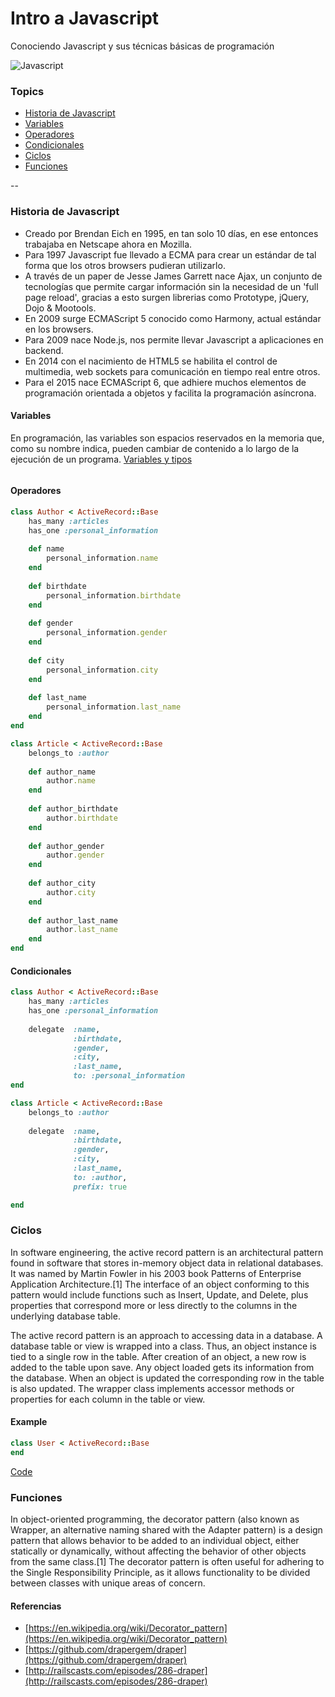 # Intro a Javascript

Conociendo Javascript y sus técnicas básicas de programación

![Javascript](http://gregfranko.com/images/JavaScript-logo-small.png)

### Topics

* [Historia de Javascript](#law-of-demeter)
* [Variables](#activerecord)
* [Operadores](#presenters)
* [Condicionales](#single-responsibility-principle)
* [Ciclos](#null-object-pattern)
* [Funciones](#factory)

--

### Historia de Javascript

* Creado por Brendan Eich en 1995, en tan solo 10 días, en ese entonces trabajaba en Netscape ahora en Mozilla.
* Para 1997 Javascript fue llevado a ECMA para crear un estándar de tal forma que los otros browsers pudieran utilizarlo.
* A través de un paper de Jesse James Garrett nace Ajax, un conjunto de tecnologías que permite cargar información sin la necesidad de un 'full page reload', gracias a esto surgen librerias como Prototype, jQuery, Dojo & Mootools.
* En 2009 surge ECMAScript 5 conocido como Harmony, actual estándar en los browsers.
* Para 2009 nace Node.js, nos permite llevar Javascript a aplicaciones en backend.
* En 2014 con el nacimiento de HTML5 se habilita el control de multimedia, web sockets para comunicación en tiempo real entre otros.
* Para el 2015 nace ECMAScript 6, que adhiere muchos elementos de programación orientada a objetos y facilita la programación asíncrona.

#### Variables

En programación, las variables son espacios reservados en la memoria que, como su nombre indica, pueden cambiar de contenido a lo largo de la ejecución de un programa.
[Variables y tipos](https://www.google.com.mx/?ion=1&espv=2#q=definici%C3%B3n+de+una+variable+programacion)

```javascript
```

#### Operadores

```ruby
class Author < ActiveRecord::Base
	has_many :articles
	has_one :personal_information
	
	def name
		personal_information.name
	end
	
	def birthdate
		personal_information.birthdate
	end
	
	def gender
		personal_information.gender
	end
	
	def city
		personal_information.city
	end
	
	def last_name
		personal_information.last_name
	end
end

class Article < ActiveRecord::Base
	belongs_to :author
	
	def author_name
		author.name
	end
	
	def author_birthdate
		author.birthdate
	end
	
	def author_gender
		author.gender
	end
	
	def author_city
		author.city
	end
	
	def author_last_name
		author.last_name
	end
end
```

#### Condicionales

```ruby
class Author < ActiveRecord::Base
	has_many :articles
	has_one :personal_information
	
	delegate  :name,
	          :birthdate,
	          :gender,
	          :city,
	          :last_name,
	          to: :personal_information
end

class Article < ActiveRecord::Base
	belongs_to :author
	
	delegate  :name,
	          :birthdate,
	          :gender,
	          :city,
	          :last_name,
	          to: :author,
	          prefix: true

end
```

### Ciclos

In software engineering, the active record pattern is an architectural pattern found in software that stores in-memory object data in relational databases. It was named by Martin Fowler in his 2003 book Patterns of Enterprise Application Architecture.[1] The interface of an object conforming to this pattern would include functions such as Insert, Update, and Delete, plus properties that correspond more or less directly to the columns in the underlying database table.

The active record pattern is an approach to accessing data in a database. A database table or view is wrapped into a class. Thus, an object instance is tied to a single row in the table. After creation of an object, a new row is added to the table upon save. Any object loaded gets its information from the database. When an object is updated the corresponding row in the table is also updated. The wrapper class implements accessor methods or properties for each column in the table or view.

#### Example

```ruby
class User < ActiveRecord::Base
end
```

[Code](active_record)

### Funciones

In object-oriented programming, the decorator pattern (also known as Wrapper, an alternative naming shared with the Adapter pattern) is a design pattern that allows behavior to be added to an individual object, either statically or dynamically, without affecting the behavior of other objects from the same class.[1] The decorator pattern is often useful for adhering to the Single Responsibility Principle, as it allows functionality to be divided between classes with unique areas of concern.


#### Referencias

- [https://en.wikipedia.org/wiki/Decorator_pattern](https://en.wikipedia.org/wiki/Decorator_pattern)
- [https://github.com/drapergem/draper](https://github.com/drapergem/draper)
- [http://railscasts.com/episodes/286-draper](http://railscasts.com/episodes/286-draper)
